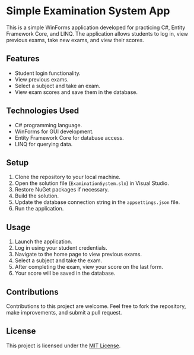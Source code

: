 # Simple Examination System App

This is a simple WinForms application developed for practicing C#, Entity Framework Core, and LINQ. The application allows students to log in, view previous exams, take new exams, and view their scores.

## Features

- Student login functionality.
- View previous exams.
- Select a subject and take an exam.
- View exam scores and save them in the database.

## Technologies Used

- C# programming language.
- WinForms for GUI development.
- Entity Framework Core for database access.
- LINQ for querying data.

## Setup

1. Clone the repository to your local machine.
2. Open the solution file (`ExaminationSystem.sln`) in Visual Studio.
3. Restore NuGet packages if necessary.
4. Build the solution.
5. Update the database connection string in the `appsettings.json` file.
6. Run the application.

## Usage

1. Launch the application.
2. Log in using your student credentials.
3. Navigate to the home page to view previous exams.
4. Select a subject and take the exam.
5. After completing the exam, view your score on the last form.
6. Your score will be saved in the database.

## Contributions

Contributions to this project are welcome. Feel free to fork the repository, make improvements, and submit a pull request.

## License

This project is licensed under the [MIT License](LICENSE).
